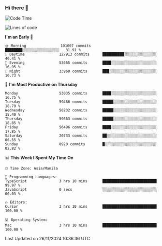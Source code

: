 ### Hi there 👋

<!--START_SECTION:waka-->
![Code Time](http://img.shields.io/badge/Code%20Time-5%2C707%20hrs%205%20mins-blue)

![Lines of code](https://img.shields.io/badge/From%20Hello%20World%20I%27ve%20Written-119.4%20million%20lines%20of%20code-blue)

**I'm an Early 🐤** 

```text
🌞 Morning                101007 commits      ████████░░░░░░░░░░░░░░░░░   31.91 % 
🌆 Daytime                127913 commits      ██████████░░░░░░░░░░░░░░░   40.41 % 
🌃 Evening                53665 commits       ████░░░░░░░░░░░░░░░░░░░░░   16.95 % 
🌙 Night                  33960 commits       ███░░░░░░░░░░░░░░░░░░░░░░   10.73 % 
```
📅 **I'm Most Productive on Thursday** 

```text
Monday                   53035 commits       ████░░░░░░░░░░░░░░░░░░░░░   16.75 % 
Tuesday                  59466 commits       █████░░░░░░░░░░░░░░░░░░░░   18.79 % 
Wednesday                58232 commits       █████░░░░░░░░░░░░░░░░░░░░   18.40 % 
Thursday                 59663 commits       █████░░░░░░░░░░░░░░░░░░░░   18.85 % 
Friday                   56496 commits       ████░░░░░░░░░░░░░░░░░░░░░   17.85 % 
Saturday                 20733 commits       ██░░░░░░░░░░░░░░░░░░░░░░░   06.55 % 
Sunday                   8920 commits        █░░░░░░░░░░░░░░░░░░░░░░░░   02.82 % 
```


📊 **This Week I Spent My Time On** 

```text
🕑︎ Time Zone: Asia/Manila

💬 Programming Languages: 
TypeScript               3 hrs 10 mins       █████████████████████████   99.97 % 
JavaScript               0 secs              ░░░░░░░░░░░░░░░░░░░░░░░░░   00.03 % 

🔥 Editors: 
Cursor                   3 hrs 10 mins       █████████████████████████   100.00 % 

💻 Operating System: 
Mac                      3 hrs 10 mins       █████████████████████████   100.00 % 
```


 Last Updated on 26/11/2024 10:36:36 UTC
<!--END_SECTION:waka-->


<!--
**rad182/rad182** is a ✨ _special_ ✨ repository because its `README.md` (this file) appears on your GitHub profile.

Here are some ideas to get you started:

- 🔭 I’m currently working on ...
- 🌱 I’m currently learning ...
- 👯 I’m looking to collaborate on ...
- 🤔 I’m looking for help with ...
- 💬 Ask me about ...
- 📫 How to reach me: ...
- 😄 Pronouns: ...
- ⚡ Fun fact: ...
-->
